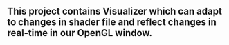 ## This project contains Visualizer which can adapt to changes in shader file and reflect changes in real-time in our OpenGL window.
